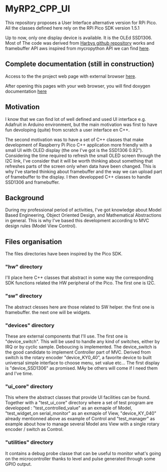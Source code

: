 # MyRP2_CPP_UI
This repository proposes a User Interface alternative version for RPi Pico.
All the classes defined here rely on the RPi Pico SDK version 1.5.1

Up to now, only one display device is available. It is the OLEd SSD1306. Most of The code was derived from [Harbys github repository](https://github.com/Harbys/pico-ssd1306) works and framebuffer API aws inspired from mycropython API we can find [here](https://docs.micropython.org/en/latest/library/framebuf.html#module-framebuf).

## Complete documentation (still in construction)
Access to the the project web page with external browser [here](https://xiansnn.github.io/MyRP2_CPP_UI/).

After opening this pages with your web browser, you will find doxygen documentation [here](docs/html/index.html)


## Motivation

I know that we can find lot of well defined and used UI interface e.g. Adafruit in Arduino environment, but the main motivation was first to have fun devoloping (quite) from scratch a user interface en C++.

The second motivation was to have a set of C++ classes that make development of Raspberry Pi Pico C++ application more friendly with a small UI with OLED display (the one I've got is the SSD1306 0.92").
Considering the time required to refresh the small OLED screen through the I2C link, I've consider that it will be worth thinking about something that refreshes parts of the screen only when data have been changed.
This is why I've started thinking about framebuffer and the way we can upload part of framebuffer to the display. I then developped C++ classes to handle SSD1306 and framebuffer.

## Background
During my professional period of activities, I've got knowledge about Model Based Engineering, Object Oriented Design, and Mathematical Abstractions in general. This is why I've based this development according to MVC design rules (Model View Control).

## Files organisation
The files directories have been inspired by the Pico SDK.
### "hw" directory
I'll place here C++ classes that abstract in some way the corresponding SDK functions related the HW peripheral of the Pico.
The first one is I2C.

### "sw" directory
The abstract clesses here are those related to SW helper. the first one is framebuffer. the next one will be widgets.

### "devices" directory
These are external components that I'll use.
The first one is "device_switch". This will be used to handle any kind of switches, either by IRQ or by cyclic sample. Deboucing is implemented. The device_switch is the good candidate to implement Controller part of MVC.
Derived from switch is the rotary encoder "device_KY0_40", a favorite device to built universal simple interface to choose menu, set value etc...
The first display is "device_SSD1306" as promised. MAy be others will come if I need them and I've time.

### "ui_core" directory
This where the abstract classes that provide UI facilities can be found. Together with a "test_ui_core" directory where a set of test program are developped : "test_controlled_value" as an exmaple of Model, "test_widget_on serial_monitor" as an exmaple of View, "device_KY_040" already mentionned above as example of Control and "test_manager" as example about how to manage several Model ans View with a single rotary encoder / switch as Control. 

### "utilities" directory
It contains a debug probe classe that can be useful to monitor what's going on the microcontroller thanks to level and pulse generated through some GPIO output.







